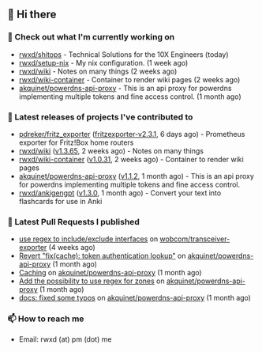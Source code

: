 ## 👋 Hi there

### 👷 Check out what I'm currently working on


- [rwxd/shitops](https://github.com/rwxd/shitops) - Technical Solutions for the 10X Engineers (today)
- [rwxd/setup-nix](https://github.com/rwxd/setup-nix) - My nix configuration. (1 week ago)
- [rwxd/wiki](https://github.com/rwxd/wiki) - Notes on many things (2 weeks ago)
- [rwxd/wiki-container](https://github.com/rwxd/wiki-container) - Container to render wiki pages (2 weeks ago)
- [akquinet/powerdns-api-proxy](https://github.com/akquinet/powerdns-api-proxy) - This is an api proxy for powerdns implementing multiple tokens and fine access control. (1 month ago)

### 🔭 Latest releases of projects I've contributed to


- [pdreker/fritz_exporter](https://github.com/pdreker/fritz_exporter) ([fritzexporter-v2.3.1](https://github.com/pdreker/fritz_exporter/releases/tag/fritzexporter-v2.3.1), 6 days ago) - Prometheus exporter for Fritz!Box home routers
- [rwxd/wiki](https://github.com/rwxd/wiki) ([v1.3.65](https://github.com/rwxd/wiki/releases/tag/v1.3.65), 2 weeks ago) - Notes on many things
- [rwxd/wiki-container](https://github.com/rwxd/wiki-container) ([v1.0.31](https://github.com/rwxd/wiki-container/releases/tag/v1.0.31), 2 weeks ago) - Container to render wiki pages
- [akquinet/powerdns-api-proxy](https://github.com/akquinet/powerdns-api-proxy) ([v1.1.2](https://github.com/akquinet/powerdns-api-proxy/releases/tag/v1.1.2), 1 month ago) - This is an api proxy for powerdns implementing multiple tokens and fine access control.
- [rwxd/ankigengpt](https://github.com/rwxd/ankigengpt) ([v1.3.0](https://github.com/rwxd/ankigengpt/releases/tag/v1.3.0), 1 month ago) - Convert your text into flashcards for use in Anki

### 🔨 Latest Pull Requests I published


- [use regex to include/exclude interfaces](https://github.com/wobcom/transceiver-exporter/pull/9) on [wobcom/transceiver-exporter](https://github.com/wobcom/transceiver-exporter) (4 weeks ago)
- [Revert &#34;fix(cache): token authentication lookup&#34;](https://github.com/akquinet/powerdns-api-proxy/pull/5) on [akquinet/powerdns-api-proxy](https://github.com/akquinet/powerdns-api-proxy) (1 month ago)
- [Caching](https://github.com/akquinet/powerdns-api-proxy/pull/4) on [akquinet/powerdns-api-proxy](https://github.com/akquinet/powerdns-api-proxy) (1 month ago)
- [Add the possibility to use regex for zones](https://github.com/akquinet/powerdns-api-proxy/pull/3) on [akquinet/powerdns-api-proxy](https://github.com/akquinet/powerdns-api-proxy) (1 month ago)
- [docs: fixed some typos](https://github.com/akquinet/powerdns-api-proxy/pull/2) on [akquinet/powerdns-api-proxy](https://github.com/akquinet/powerdns-api-proxy) (1 month ago)

### 📫 How to reach me

- Email: rwxd (at) pm (dot) me
